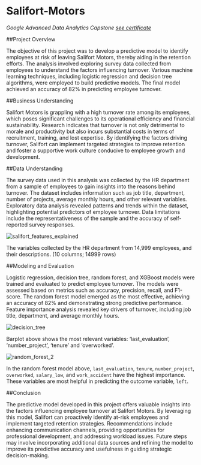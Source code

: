 # Salifort-Motors
*Google Advanced Data Analytics Capstone* _[see certificate](https://www.coursera.org/account/accomplishments/professional-cert/B22RFVSZGTV7)_

##Project Overview

The objective of this project was to develop a predictive model to identify employees at risk of leaving Salifort Motors, thereby aiding
in the retention efforts. The analysis involved exploring survey data collected from employees to understand the factors influencing
turnover. Various machine learning techniques, including logistic regression and decision tree algorithms, were employed to build
predictive models. The final model achieved an accuracy of 82% in predicting employee turnover.

##Business Understanding

Salifort Motors is grappling with a high turnover rate among its employees, which poses significant challenges to its operational
efficiency and financial sustainability. Research indicates that turnover is not only detrimental to morale and productivity but also
incurs substantial costs in terms of recruitment, training, and lost expertise. By identifying the factors driving turnover, Salifort can
implement targeted strategies to improve retention and foster a supportive work culture conducive to employee growth and development.

##Data Understanding

The survey data used in this analysis was collected by the HR department from a sample of employees to gain insights into the reasons
behind turnover. The dataset includes information such as job title, department, number of projects, average monthly hours, and other
relevant variables. Exploratory data analysis revealed patterns and trends within the dataset, highlighting potential predictors of
employee turnover. Data limitations include the representativeness of the sample and the accuracy of self-reported survey responses.

![salifort_features_explained](https://github.com/Pharmiliar/Salifort-Motors/assets/109634454/9e7a6ecc-38eb-4123-8da6-418854c2f326)

The variables collected by the HR department from 14,999 employees, and their descriptions. (10 columns; 14999 rows)

##Modeling and Evaluation

Logistic regression, decision tree, random forest, and XGBoost models were trained and evaluated to predict employee turnover. The models
were assessed based on metrics such as accuracy, precision, recall, and F1-score. The random forest model emerged as the most effective,
achieving an accuracy of 82% and demonstrating strong predictive performance. Feature importance analysis revealed key drivers of
turnover, including job title, department, and average monthly hours.

![decision_tree](https://github.com/Pharmiliar/Salifort-Motors/assets/109634454/bfd52c11-1faa-4a4f-83e7-4997b291268a)

Barplot above shows the most relevant variables: ‘last_evaluation’, ‘number_project’,  ‘tenure’ and ‘overworked’.

![random_forest_2](https://github.com/Pharmiliar/Salifort-Motors/assets/109634454/e4cb16f5-47f1-41e8-9aa9-7e8ac2406ba9)

In the random forest model above, `last_evaluation`, `tenure`, `number_project`, `overworked`, `salary_low`, and `work_accident` have the highest importance. These variables are most helpful in predicting the outcome variable, `left`.


##Conclusion

The predictive model developed in this project offers valuable insights into the factors influencing employee turnover at Salifort
Motors. By leveraging this model, Salifort can proactively identify at-risk employees and implement targeted retention strategies.
Recommendations include enhancing communication channels, providing opportunities for professional development, and addressing workload
issues. Future steps may involve incorporating additional data sources and refining the model to improve its predictive accuracy and
usefulness in guiding strategic decision-making.
